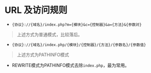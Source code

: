 # URL 及访问规则

* `{协议}://{域名}/index.php?m={模块}&c={控制器}&a={方法}&{参数对}`

> 上述方式为普通模式，比较落后。

* `{协议}://{域名}/index.php/{模块}/{控制器}/{方法}/{参数名}/{参数值}`

> 上述方式为PATHINFO模式

* REWRITE模式为PATHINFO模式去除`index.php`，最为常用。